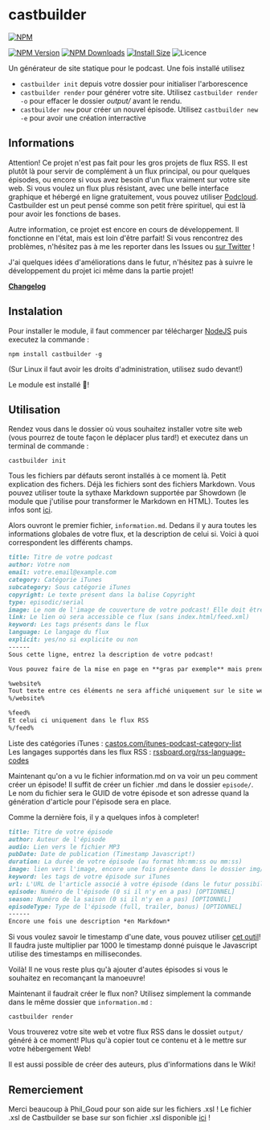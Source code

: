 # castbuilder

[![NPM](https://nodei.co/npm/castbuilder.png)](https://nodei.co/npm/castbuilder/)

[![NPM Version](http://img.shields.io/npm/v/castbuilder.svg?style=flat)](https://www.npmjs.org/package/castbuilder)
[![NPM Downloads](https://img.shields.io/npm/dm/castbuilder.svg?style=flat)](https://npmcharts.com/compare/castbuilder?minimal=true)
[![Install Size](https://packagephobia.now.sh/badge?p=castbuilder)](https://packagephobia.now.sh/result?p=castbuilder)
![Licence](https://img.shields.io/npm/l/castbuilder)

Un générateur de site statique pour le podcast. Une fois installé utilisez
- `castbuilder init` depuis votre dossier pour initialiser l'arborescence
- `castbuilder render` pour générer votre site. Utilisez `castbuilder render -o` pour effacer le dossier *output/* avant le rendu.
- `castbuilder new` pour créer un nouvel épisode. Utilisez `castbuilder new -e` pour avoir une création interractive

## Informations
Attention! Ce projet n'est pas fait pour les gros projets de flux RSS. Il est plutôt là pour servir de complément à un flux principal, ou pour quelques épisodes, ou encore si vous avez besoin d'un flux vraiment sur votre site web. Si vous voulez un flux plus résistant, avec une belle interface graphique et hébergé en ligne gratuitement, vous pouvez utiliser [Podcloud](https://podcloud.fr/). Castbuilder est un peut pensé comme son petit frère spirituel, qui est là pour avoir les fonctions de bases.

Autre information, ce projet est encore en cours de développement. Il fonctionne en l'état, mais est loin d'être parfait! Si vous rencontrez des problèmes, n'hésitez pas à me les reporter dans les Issues ou [sur Twitter](https://twitter.com/bigaston) !

J'ai quelques idées d'améliorations dans le futur, n'hésitez pas à suivre le développement du projet ici même dans la partie projet!

**[Changelog](http://castbuilder.balado.tools/changelog)**

## Instalation 
Pour installer le module, il faut commencer par télécharger [NodeJS](https://nodejs.org/en/) puis executez la commande :
```
npm install castbuilder -g
```

(Sur Linux il faut avoir les droits d'administration, utilisez sudo devant!)

Le module est installé 🎉!

## Utilisation
Rendez vous dans le dossier où vous souhaitez installer votre site web (vous pourrez de toute façon le déplacer plus tard!) et executez dans un terminal de commande :
```
castbuilder init
```

Tous les fichiers par défauts seront installés à ce moment là. Petit explication des fichers. Déjà les fichiers sont des fichiers Markdown. Vous pouvez utiliser toute la sythaxe Markdown supportée par Showdown (le module que j'utilise pour transformer le Markdown en HTML). Toutes les infos sont [ici](https://github.com/showdownjs/showdown/wiki/Showdown's-Markdown-syntax).

Alors ouvront le premier fichier, `information.md`. Dedans il y aura toutes les informations globales de votre flux, et la description de celui si. Voici à quoi correspondent les différents champs.
```Markdown
title: Titre de votre podcast
author: Votre nom
email: votre.email@example.com
category: Catégorie iTunes
subcategory: Sous catégorie iTunes
copyright: Le texte présent dans la balise Copyright
type: episodic/serial
image: Le nom de l'image de couverture de votre podcast! Elle doit être dans le dossier img/ (1400x1400 en 72ppi)
link: Le lien où sera accessible ce flux (sans index.html/feed.xml)
keyword: Les tags présents dans le flux
language: Le langage du flux
explicit: yes/no si explicite ou non
------
Sous cette ligne, entrez la description de votre podcast!

Vous pouvez faire de la mise en page en **gras par exemple** mais prenez en compte que tous les lecteurs ne le supporteront pas!

%website%
Tout texte entre ces éléments ne sera affiché uniquement sur le site web!
%/website%

%feed%
Et celui ci uniquement dans le flux RSS
%/feed%
```
Liste des catégories iTunes : [castos.com/itunes-podcast-category-list](https://castos.com/itunes-podcast-category-list/)  
Les langages supportés dans les flux RSS : [rssboard.org/rss-language-codes](http://www.rssboard.org/rss-language-codes)

Maintenant qu'on a vu le fichier information.md on va voir un peu comment créer un épisode! Il suffit de créer un fichier .md dans le dossier `episode/`. Le nom du fichier sera le GUID de votre épisode et son adresse quand la génération d'article pour l'épisode sera en place.

Comme la dernière fois, il y a quelques infos à completer!
```Markdown
title: Titre de votre épisode
author: Auteur de l'épisode
audio: Lien vers le fichier MP3
pubDate: Date de publication (Timestamp Javascript!)
duration: La durée de votre épisode (au format hh:mm:ss ou mm:ss)
image: lien vers l'image, encore une fois présente dans le dossier img/
keyword: les tags de votre épisode sur iTunes
url: L'URL de l'article associé à votre épisode (dans le futur possibilitée qu'il soit généré automatiquement
episode: Numéro de l'épisode (0 si il n'y en a pas) [OPTIONNEL]
season: Numéro de la saison (0 si il n'y en a pas) [OPTIONNEL]
episodeType: Type de l'épisode (full, trailer, bonus) [OPTIONNEL]
------
Encore une fois une description *en Markdown*
```
Si vous voulez savoir le timestamp d'une date, vous pouvez utiliser [cet outil](http://www.timestamp.fr/)! Il faudra juste multiplier par 1000 le timestamp donné puisque le Javascript utilise des timestamps en millisecondes.

Voilà! Il ne vous reste plus qu'à ajouter d'autes épisodes si vous le souhaitez en recomançant la manoeuvre!

Maintenant il faudrait créer le flux non? Utilisez simplement la commande dans le même dossier que `information.md` :
```
castbuilder render
```

Vous trouverez votre site web et votre flux RSS dans le dossiet `output/` généré à ce moment! Plus qu'à copier tout ce contenu et à le mettre sur votre hébergement Web!

Il est aussi possible de créer des auteurs, plus d'informations dans le Wiki!

## Remerciement
Merci beaucoup à Phil_Goud pour son aide sur les fichiers .xsl ! Le fichier .xsl de Castbuilder se base sur son fichier .xsl disponible [ici](https://github.com/PhilGoud/podcast-XSL-template) !
